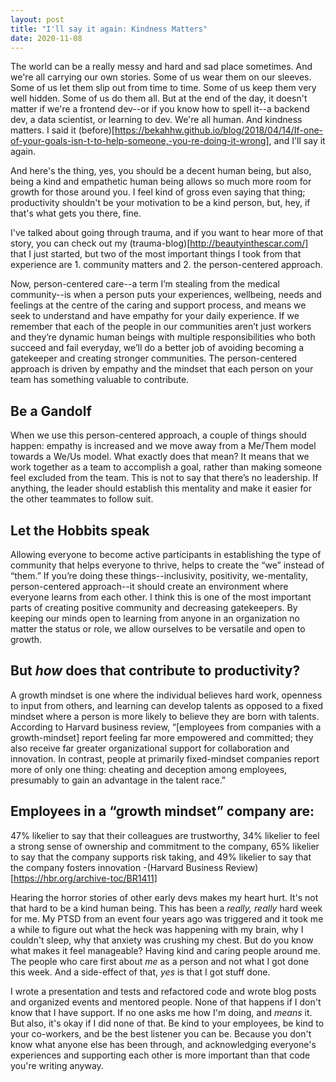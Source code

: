 ```yaml
---
layout: post
title: "I'll say it again: Kindness Matters"
date: 2020-11-08
---
```


The world can be a really messy and hard and sad place sometimes. And we're all carrying our own stories. Some of us wear them on our sleeves. Some of us let them slip out from time to time. Some of us keep them very well hidden. Some of us do them all. But at the end of the day, it doesn't matter if we're a frontend dev--or if you know how to spell it--a backend dev, a data scientist, or learning to dev. We're all human. And kindness matters. I said it (before)[https://bekahhw.github.io/blog/2018/04/14/If-one-of-your-goals-isn-t-to-help-someone,-you-re-doing-it-wrong], and I'll say it again.

And here's the thing, yes, you should be a decent human being, but also, being a kind and empathetic human being allows so much more room for growth for those around you. I feel kind of gross even saying that thing; productivity shouldn't be your motivation to be a kind person, but, hey, if that's what gets you there, fine.

I've talked about going through trauma, and if you want to hear more of that story, you can check out my (trauma-blog)[http://beautyinthescar.com/] that I just started, but two of the most important things I took from that experience are 1. community matters and 2. the person-centered approach.

Now, person-centered care--a term I’m stealing from the medical community--is when a person puts your experiences, wellbeing, needs and feelings at the centre of the caring and support process, and means we seek to understand and have empathy for your daily experience. If we remember that each of the people in our communities aren’t just workers and they’re dynamic human beings with multiple responsibilities who both succeed and fail everyday, we’ll do a better job of avoiding becoming a gatekeeper and creating stronger communities. The person-centered approach is driven by empathy and the mindset that each person on your team has something valuable to contribute.

## Be a Gandolf

When we use this person-centered approach, a couple of things should happen: empathy is increased and we move away from a Me/Them model towards a We/Us model. What exactly does that mean? It means that we work together as a team to accomplish a goal, rather than making someone feel excluded from the team. This is not to say that there’s no leadership. If anything, the leader should establish this mentality and make it easier for the other teammates to follow suit.

## Let the Hobbits speak

Allowing everyone to become active participants in establishing the type of community that helps everyone to thrive, helps to create the “we” instead of “them.”
If you’re doing these things--inclusivity, positivity, we-mentality, person-centered approach--it should create an environment where everyone learns from each other. I think this is one of the most important parts of creating positive community and decreasing gatekeepers. By keeping our minds open to learning from anyone in an organization no matter the status or role, we allow ourselves to be versatile and open to growth.

## But _how_ does that contribute to productivity?

A growth mindset is one where the individual believes hard work, openness to input from others, and learning can develop talents as opposed to a fixed mindset where a person is more likely to believe they are born with talents. According to Harvard business review, “[employees from companies with a growth-mindset] report feeling far more empowered and committed; they also receive far greater organizational support for collaboration and innovation. In contrast, people at primarily fixed-mindset companies report more of only one thing: cheating and deception among employees, presumably to gain an advantage in the talent race.”

## Employees in a “growth mindset” company are:

47% likelier to say that their colleagues are trustworthy,
34% likelier to feel a strong sense of ownership and commitment to the company,
65% likelier to say that the company supports risk taking, and
49% likelier to say that the company fosters innovation
-(Harvard Business Review)[https://hbr.org/archive-toc/BR1411]

Hearing the horror stories of other early devs makes my heart hurt. It's not that hard to be a kind human being. This has been a _really, really_ hard week for me. My PTSD from an event four years ago was triggered and it took me a while to figure out what the heck was happening with my brain, why I couldn't sleep, why that anxiety was crushing my chest. But do you know what makes it feel manageable? Having kind and caring people around me. The people who care first about _me_ as a person and not what I got done this week. And a side-effect of that, _yes_ is that I got stuff done.

I wrote a presentation and tests and refactored code and wrote blog posts and organized events and mentored people. None of that happens if I don't know that I have support. If no one asks me how I'm doing, and _means_ it. But also, it's okay if I did none of that. Be kind to your employees, be kind to your co-workers, and be the best listener you can be. Because you don't know what anyone else has been through, and acknowledging everyone's experiences and supporting each other is more important than that code you're writing anyway.
